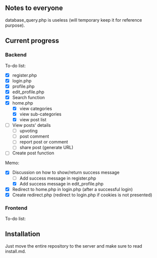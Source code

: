 ## Notes to everyone

database\_query.php is useless (will temporary keep it for reference purpose).

## Current progress

### Backend

To-do list:

- [x] register.php
- [x] login.php
- [x] profile.php
- [x] edit\_profile.php
- [x] Search function
- [x] home.php	
	- [x] view categories
	- [x] view sub-categories
	- [x] view post list
- [ ] View posts' details 	
	- [ ] upvoting
	- [ ] post comment
	- [ ] report post or comment
	- [ ] share post (generate URL)
- [ ] Create post function

Memo:

- [x] Discussion on how to show/return success message
	- [ ] Add success message in register.php
	- [x] Add success message in edit\_profile.php 
- [x] Redirect to home.php in login.php (after a successful login)
- [x] Create redirect.php (redirect to login.php if cookies is not presented)

### Frontend

To-do list:

## Installation

Just move the entire repository to the server and make sure to read install.md.
